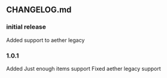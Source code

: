 ## CHANGELOG.md

### initial release

Added support to aether legacy

### 1.0.1

Added Just enough items support
Fixed aether legacy support